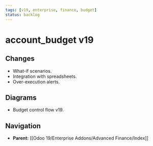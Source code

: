```yaml
---
tags: [v19, enterprise, finance, budget]
status: backlog
---
```

# account_budget v19

## Changes
- What-if scenarios.
- Integration with spreadsheets.
- Over-execution alerts.

## Diagrams
- Budget control flow v19.






## Navigation
- **Parent:** [[Odoo 19/Enterprise Addons/Advanced Finance/Index]]
